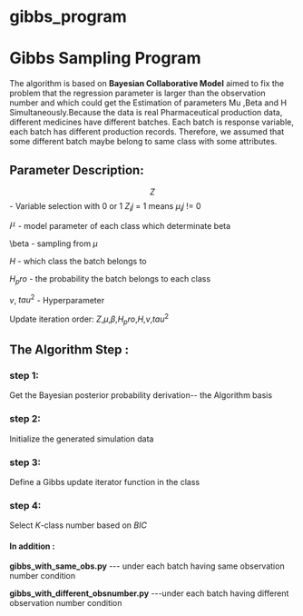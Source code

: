 # gibbs_program
# Gibbs Sampling Program

The algorithm is based on  **Bayesian Collaborative Model** aimed to fix the problem that the regression parameter is larger than the observation number and which could get the Estimation of parameters Mu ,Beta and H Simultaneously.Because the data is real Pharmaceutical production data, different  medicines have different batches. Each batch is response variable, each batch has different production records. Therefore, we assumed that some different batch maybe belong to same class with some attributes.   

## Parameter Description: 

$$Z$$ - Variable selection with 0 or 1 $Z_ij$ = 1 means $\mu_ij$ != 0 

![](https://github.com/songge529/gibbs_program/raw/master/letter/mu.gif) - model parameter of each class which determinate beta 

\beta - sampling from $\mu$ 

$H$ - which class the batch belongs to  

$H_pro$ - the probability the batch belongs to each class 

$v$, $tau^2$ - Hyperparameter

Update iteration order: $Z$,$\mu$,$\beta$,$H_pro$,$H$,$v$,$tau^2$  

## The Algorithm Step : 

### step 1:
Get the Bayesian posterior probability derivation-- the Algorithm basis 

### step 2:

Initialize the generated simulation data 

### step 3:

Define a Gibbs update iterator function in the class  


### step 4:

Select $K$-class number based on $BIC$


#### In addition :

**gibbs_with_same_obs.py**  --- under each batch having same observation number condition 

**gibbs_with_different_obsnumber.py**  ---under each batch having different observation number condition
